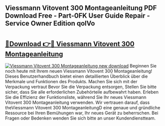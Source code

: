 ## Viessmann Vitovent 300 Montageanleitung PDF Download Free - Part-0FK User Guide Repair - Service Owner Edition qolVo

# <h2><a href="http://df70g6.blite.top/?on=Viessmann+Vitovent+300+Montageanleitung">🔗Download 👉🔴 Viessmann Vitovent 300 Montageanleitung</a></h2>

[![Viessmann Vitovent 300 Montageanleitung new download](https://i.imgur.com/lujVjoI.png)](http://df70g6.blite.top/?on=Viessmann+Vitovent+300+Montageanleitung)
Beginnen Sie noch heute mit Ihrem neuen Viessmann Vitovent 300 Montageanleitung! Dieses Benutzerhandbuch bietet einen detaillierten Überblick über die Merkmale und Funktionen des Produkts. Machen Sie sich mit der Verpackung vertraut Bevor Sie die Verpackung entsorgen, Stellen Sie bitte sicher, dass Sie alle erforderlichen Zubehörteile aufbewahrt haben. Erleben Sie die Effizienz der Funktionsliste, während Sie Ihr neues Viessmann Vitovent 300 Montageanleitung verwenden. Wir vertrauen darauf, dass theViessmann Vitovent 300 MontageanleitungD eine genaue und gründliche Ressource bei Ihren Bemühungen war, Ihr neues Gerät zu beherrschen. Bei Fragen oder Bedenken wenden Sie sich bitte an unser Kundendienstteam.
